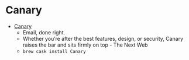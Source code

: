 # Canary
- [Canary](https://canarymail.io/)
  -  Email, done right.
  - Whether you’re after the best features, design, or security, Canary raises the bar and sits firmly on top - The Next Web
  - `brew cask install Canary`
